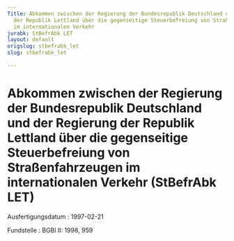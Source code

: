 ```yaml
---
Title: Abkommen zwischen der Regierung der Bundesrepublik Deutschland und der Regierung
  der Republik Lettland über die gegenseitige Steuerbefreiung von Straßenfahrzeugen
  im internationalen Verkehr
jurabk: StBefrAbk LET
layout: default
origslug: stbefrabk_let
slug: stbefrabk_let

---
```


# Abkommen zwischen der Regierung der Bundesrepublik Deutschland und der Regierung der Republik Lettland über die gegenseitige Steuerbefreiung von Straßenfahrzeugen im internationalen Verkehr (StBefrAbk LET)

Ausfertigungsdatum
:   1997-02-21

Fundstelle
:   BGBl II: 1998, 959

